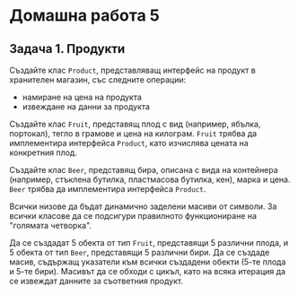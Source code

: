 # Домашна работа 5

## Задача 1. Продукти

Създайте клас `Product`, представляващ интерфейс на продукт в хранителен
магазин, със следните операции:
- намиране на цена на продукта
- извеждане на данни за продукта

Създайте клас `Fruit`, представящ плод с вид (например, ябълка, портокал),
тегло в грамове и цена на килограм. `Fruit` трябва да имплементира интерфейса
`Product`, като изчислява цената на конкретния плод.

Създайте клас `Beer`, представящ бира, описана с вида на контейнера (например,
стъклена бутилка, пластмасова бутилка, кен), марка и цена. `Beer` трябва да
имплементира интерфейса `Product`.

Всички низове да бъдат динамично заделени масиви от символи. За всички класове
да се подсигури правилното функциониране на "голямата четворка".

Да се създадат 5 обекта от тип `Fruit`, представящи 5 различни плода,
и 5 обекта от тип `Beer`, представящи 5 различни бири. Да се създаде
масив, съдържащ указатели към всички създадени обекти (5-те плода и 5-те бири).
Масивът да се обходи с цикъл, като на всяка итерация да се извеждат данните за
съответния продукт.
